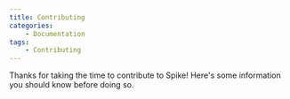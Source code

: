 ```yaml
---
title: Contributing
categories:
    - Documentation
tags:
    - Contributing
---
```


Thanks for taking the time to contribute to Spike! Here's some information you should know before doing so.